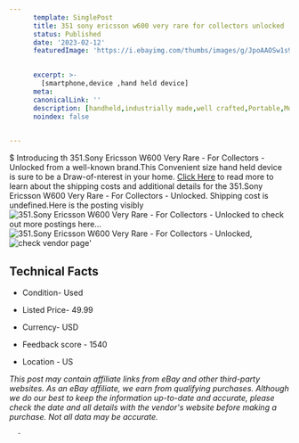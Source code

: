 ```yaml
---
      template: SinglePost
      title: 351 sony ericsson w600 very rare for collectors unlocked
      status: Published
      date: '2023-02-12'
      featuredImage: 'https://i.ebayimg.com/thumbs/images/g/JpoAAOSw1s9j53Ie/s-l225.jpg'
       

      excerpt: >-
        [smartphone,device ,hand held device]
      meta:
      canonicalLink: ''
      description: [handheld,industrially made,well crafted,Portable,Mobile,Compact,Convenient,Lightweight,Maneuverable,Man-portable,Miniature,Carriable,Hand-held,Light,Holdable,Transportable,Mobile device,Pocket-sized,On-the-go,Wireless,Cordless,Compact size,Convenient size, smartphone,device ,hand held device]
      noindex: false
      

---
```

$
      Introducing th 351.Sony Ericsson W600 Very Rare - For Collectors - Unlocked from a well-known brand.This Convenient size hand held device is sure to be a Draw-of-nterest in your home. [Click Here](https://www.ebay.com/itm/165933842921?hash=item26a26d81e9%3Ag%3AJpoAAOSw1s9j53Ie&mkevt=1&mkcid=1&mkrid=711-53200-19255-0&campid=%253CePNCampaignId%253E&customid=%253CreferenceId%253E&toolid=10049) to read more to learn about the shipping costs and additional details for the 351.Sony Ericsson W600 Very Rare - For Collectors - Unlocked. Shipping cost is undefined.Here is the posting visibly ![351.Sony Ericsson W600 Very Rare - For Collectors - Unlocked](https://i.ebayimg.com/thumbs/images/g/JpoAAOSw1s9j53Ie/s-l225.jpg) to check out more postings here... ![351.Sony Ericsson W600 Very Rare - For Collectors - Unlocked](https://i.ebayimg.com/images/g/JpoAAOSw1s9j53Ie/s-l1600.jpg), ![check vendor page](https://origin-galleryplus.ebayimg.com/ws/web/165933842921_2_0_1/225x225.jpg,https://origin-galleryplus.ebayimg.com/ws/web/165933842921_3_0_1/225x225.jpg,https://origin-galleryplus.ebayimg.com/ws/web/165933842921_4_0_1/225x225.jpg,https://origin-galleryplus.ebayimg.com/ws/web/165933842921_5_0_1/225x225.jpg,https://origin-galleryplus.ebayimg.com/ws/web/165933842921_6_0_1/225x225.jpg,https://origin-galleryplus.ebayimg.com/ws/web/165933842921_7_0_1/225x225.jpg,https://origin-galleryplus.ebayimg.com/ws/web/165933842921_8_0_1/225x225.jpg)'

      

 ## Technical Facts 



     
      

 - Condition- Used 


      

 - Listed Price- 49.99 


      

 - Currency- USD 


      

 - Feedback score - 1540 


      

 - Location - US 


      
      

 *_This post may contain affiliate links from eBay and other third-party websites. As an eBay affiliate, we earn from qualifying purchases. Although we do our best to keep the information up-to-date and accurate, please check the date and all details with the vendor's website before making a purchase. Not all data may be accurate._*




      -
